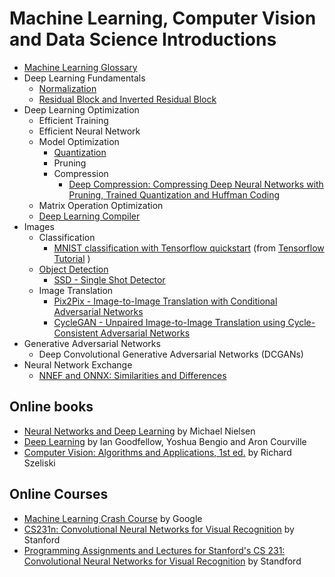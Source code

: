 ﻿# Machine Learning, Computer Vision and Data Science Introductions 
* [Machine Learning Glossary](./glossary/README.md)
* Deep Learning Fundamentals
  * [Normalization](./deep_learning_fundamentals/normalization/README.md)
  * [Residual Block and Inverted Residual Block](./deep_learning_fundamentals/residual_block/README.md)
* Deep Learning Optimization
  * Efficient Training
  * Efficient Neural Network
  * Model Optimization
    * [Quantization](./quantization/README.md) 
    * Pruning
    * Compression
      * [Deep Compression: Compressing Deep Neural Networks with Pruning, Trained Quantization and Huffman Coding](https://arxiv.org/pdf/1510.00149.pdf)
   * Matrix Operation Optimization
   * [Deep Learning Compiler](./compiler/README.md)
* Images
  * Classification  
    * [MNIST classification with Tensorflow quickstart](./classification/MNIST_classification_with_tensorflow_quickstart.ipynb) (from [Tensorflow Tutorial](https://www.tensorflow.org/tutorials/quickstart/beginner) )
  * [Object Detection](./object_detection/README.md)
    * [SSD - Single Shot Detector](./object_detection/SSD/README.md)
  * Image Translation
    * [Pix2Pix - Image-to-Image Translation with Conditional Adversarial Networks](./image_translation/pix2pix/README.md)
    * [CycleGAN - Unpaired Image-to-Image Translation using Cycle-Consistent Adversarial Networks](./image_translation/CycleGAN/README.md)
* Generative Adversarial Networks
  * Deep Convolutional Generative Adversarial Networks (DCGANs)    
* Neural Network Exchange
  * [NNEF and ONNX: Similarities and Differences](https://www.khronos.org/blog/nnef-and-onnx-similarities-and-differences)
     
## Online books
* [Neural Networks and Deep Learning](http://neuralnetworksanddeeplearning.com/index.html) by Michael Nielsen
* [Deep Learning](http://www.deeplearningbook.org/) by Ian Goodfellow, Yoshua Bengio and Aron Courville
* [Computer Vision: Algorithms and Applications, 1st ed.](http://szeliski.org/Book/) by Richard Szeliski

## Online Courses
* [Machine Learning Crash Course](https://developers.google.com/machine-learning/crash-course/) by Google
* [CS231n: Convolutional Neural Networks for Visual Recognition](http://cs231n.stanford.edu/2020/index.html) by Stanford
* [Programming Assignments and Lectures for Stanford's CS 231: Convolutional Neural Networks for Visual Recognition](https://github.com/khanhnamle1994/computer-vision) by Standford
